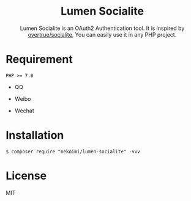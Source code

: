 <h1 align="center">Lumen Socialite</h1>


<p align="center">Lumen Socialite is an OAuth2 Authentication tool. 
It is inspired by <a href="https://github.com/overtrue/socialite">overtrue/socialite</a>, 
You can easily use it in any PHP project.</p>

# Requirement

```
PHP >= 7.0
```

- QQ

- Weibo

- Wechat

# Installation

```shell
$ composer require "nekoimi/lumen-socialite" -vvv
```

# License

MIT
